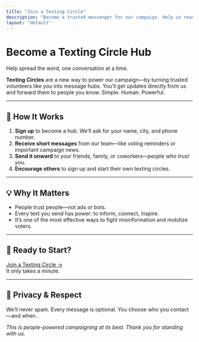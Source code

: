 ```yaml
---
title: "Join a Texting Circle"
description: "Become a trusted messenger for our campaign. Help us reach voters person to person—one text at a time."
layout: "default"
---
```


# Become a Texting Circle Hub

Help spread the word, one conversation at a time.

**Texting Circles** are a new way to power our campaign—by turning trusted volunteers like you into message hubs. You’ll get updates directly from us and forward them to people you know. Simple. Human. Powerful.

---

## 📣 How It Works

1. **Sign up** to become a hub. We’ll ask for your name, city, and phone number.
2. **Receive short messages** from our team—like voting reminders or important campaign news.
3. **Send it onward** to your friends, family, or coworkers—*people who trust you*.
4. **Encourage others** to sign up and start their own texting circles.

---

## 💡 Why It Matters

- People trust people—not ads or bots.
- Every text you send has power: to inform, connect, inspire.
- It’s one of the most effective ways to fight misinformation and mobilize voters.

---

## 🙋 Ready to Start?

[Join a Texting Circle →](/texting-circle/signup)  
It only takes a minute.

---

## 🔐 Privacy & Respect

We’ll never spam. Every message is optional. You choose who you contact—and when.

*This is people-powered campaigning at its best. Thank you for standing with us.*
